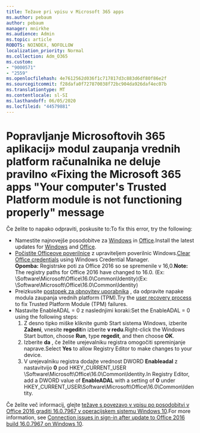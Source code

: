 ```yaml
---
title: Težave pri vpisu v Microsoft 365 apps
ms.author: pebaum
author: pebaum
manager: mnirkhe
ms.audience: Admin
ms.topic: article
ROBOTS: NOINDEX, NOFOLLOW
localization_priority: Normal
ms.collection: Adm_O365
ms.custom:
- "9000571"
- "2559"
ms.openlocfilehash: 4e7612562d036f1c717817d3c883d6df80f86e2f
ms.sourcegitcommit: f28dafa0f727870038f72bc904da926daf4ec07b
ms.translationtype: MT
ms.contentlocale: sl-SI
ms.lasthandoff: 06/05/2020
ms.locfileid: "44579881"
---
```

# <a name="fixing-the-microsoft-365-apps-your-computers-trusted-platform-module-is-not-functioning-properly-message"></a><span data-ttu-id="acf7d-102">Popravljanje Microsoftovih 365 aplikacij» modul zaupanja vrednih platform računalnika ne deluje pravilno «</span><span class="sxs-lookup"><span data-stu-id="acf7d-102">Fixing the Microsoft 365 apps "Your computer's Trusted Platform module is not functioning properly" message</span></span>

<span data-ttu-id="acf7d-103">Če želite to napako odpraviti, poskusite to:</span><span class="sxs-lookup"><span data-stu-id="acf7d-103">To fix this error, try the following:</span></span>

- <span data-ttu-id="acf7d-104">Namestite najnovejše posodobitve za [Windows](https://support.microsoft.com/help/4027667/windows-10-update) in [Office](https://support.office.com/article/update-office-and-your-computer-with-microsoft-update-2ab296f3-7f03-43a2-8e50-46de917611c5).</span><span class="sxs-lookup"><span data-stu-id="acf7d-104">Install the latest updates for [Windows](https://support.microsoft.com/help/4027667/windows-10-update) and [Office](https://support.office.com/article/update-office-and-your-computer-with-microsoft-update-2ab296f3-7f03-43a2-8e50-46de917611c5).</span></span>
- <span data-ttu-id="acf7d-105">[Počistite Officeove poverilnice](https://docs.microsoft.com/eoffice/troubleshoot/error-messages/another-account-already-signed-in#step-3-clear-cached-credentials-on-the-computer) z upraviteljem poverilnic Windows.</span><span class="sxs-lookup"><span data-stu-id="acf7d-105">[Clear Office credentials](https://docs.microsoft.com/eoffice/troubleshoot/error-messages/another-account-already-signed-in#step-3-clear-cached-credentials-on-the-computer) using Windows Credential Manager.</span></span><br/>
    <span data-ttu-id="acf7d-106">**Opomba:** Registrske poti za Office 2016 so se spremenile v 16,0.</span><span class="sxs-lookup"><span data-stu-id="acf7d-106">**Note:** The registry paths for Office 2016 have changed to 16.0.</span></span> <span data-ttu-id="acf7d-107">(Ex: \Software\Microsoft\Office\16.0\Common\Identity\)</span><span class="sxs-lookup"><span data-stu-id="acf7d-107">(Ex: \Software\Microsoft\Office\16.0\Common\Identity\)</span></span>
- <span data-ttu-id="acf7d-108">Preizkusite [postopek za obnovitev uporabnika](https://docs.microsoft.com/office365/troubleshoot/administration/connection-issue-when-sign-in-office-2016#symptom-2) , da odpravite napake modula zaupanja vrednih platform (TPM).</span><span class="sxs-lookup"><span data-stu-id="acf7d-108">Try the [user recovery process](https://docs.microsoft.com/office365/troubleshoot/administration/connection-issue-when-sign-in-office-2016#symptom-2) to fix Trusted Platform Module (TPM) failures.</span></span>
- <span data-ttu-id="acf7d-109">Nastavite EnableADAL = 0 z naslednjimi koraki:</span><span class="sxs-lookup"><span data-stu-id="acf7d-109">Set the EnableADAL = 0 using the following steps:</span></span>  
    1. <span data-ttu-id="acf7d-110">Z desno tipko miške kliknite gumb Start sistema Windows, izberite **Zaženi**, vnesite **regedit**in izberite **v redu**.</span><span class="sxs-lookup"><span data-stu-id="acf7d-110">Right-click the Windows Start button, choose **Run**, type **regedit**, and then choose **OK**.</span></span>
    2. <span data-ttu-id="acf7d-111">Izberite **da** , če želite urejevalniku registra omogočiti spreminjanje naprave.</span><span class="sxs-lookup"><span data-stu-id="acf7d-111">Select **Yes** to allow Registry Editor to make changes to your device.</span></span>
    3. <span data-ttu-id="acf7d-112">V urejevalniku registra dodajte vrednost DWORD **Enableadal** z nastavitvijo **0** pod HKEY_CURRENT_USER \Software\Microsoft\Office\16.0\Common\Identity.</span><span class="sxs-lookup"><span data-stu-id="acf7d-112">In Registry Editor, add a DWORD value of **EnableADAL** with a setting of **0** under HKEY_CURRENT_USER\Software\Microsoft\Office\16.0\Common\Identity.</span></span>

<span data-ttu-id="acf7d-113">Če želite več informacij, glejte [težave s povezavo v vpisu po posodobitvi v Office 2016 graditi 16.0.7967 v operacijskem sistemu Windows 10](https://docs.microsoft.com/office365/troubleshoot/administration/connection-issue-when-sign-in-office-2016).</span><span class="sxs-lookup"><span data-stu-id="acf7d-113">For more information, see [Connection issues in sign-in after update to Office 2016 build 16.0.7967 on Windows 10](https://docs.microsoft.com/office365/troubleshoot/administration/connection-issue-when-sign-in-office-2016).</span></span>